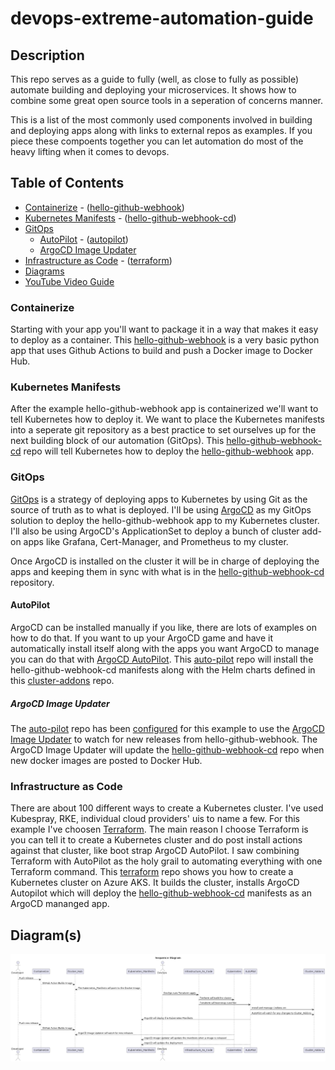 # devops-extreme-automation-guide

## Description

This repo serves as a guide to fully (well, as close to fully as possible) automate building and deploying your microservices.
It shows how to combine some great open source tools in a seperation of concerns manner.

This is a list of the most commonly used components involved in building and deploying apps along with links to external
repos as examples.  If you piece these compoents together you can let automation do most of the heavy lifting when it comes 
to devops.

## Table of Contents

+ [Containerize](https://github.com/polinchw/devops-extreme-automation-guide#containerize) - ([hello-github-webhook](https://github.com/polinchw/hello-github-webhook))
+ [Kubernetes Manifests](https://github.com/polinchw/devops-extreme-automation-guide#kubernetes-manifests) - ([hello-github-webhook-cd](https://github.com/polinchw/hello-github-webhook-cd))
+ [GitOps](https://github.com/polinchw/devops-extreme-automation-guide#gitops)
    + [AutoPilot](https://github.com/polinchw/devops-extreme-automation-guide#autopilot) - ([autopilot](https://argocd-autopilot.readthedocs.io/en/stable/))
    + [ArgoCD Image Updater](https://github.com/polinchw/devops-extreme-automation-guide#autopilot)
+ [Infrastructure as Code](https://github.com/polinchw/devops-extreme-automation-guide#infrastructure-as-code) - ([terraform](https://github.com/polinchw/terraform))
+ [Diagrams](https://github.com/polinchw/devops-extreme-automation-guide#diagrams)
+ [YouTube Video Guide](https://www.youtube.com/watch?v=K48CHU9MUJI)

### Containerize

Starting with your app you'll want to package it in a way that makes it easy to deploy as a container.  This [hello-github-webhook](https://github.com/polinchw/hello-github-webhook) is a very basic python app that uses Github Actions to build and push a Docker image to Docker Hub.

### Kubernetes Manifests

After the example hello-github-webhook app is containerized we'll want to tell Kubernetes how to deploy it.  We want to place the Kubernetes manifests into a seperate git repository as a best practice to set ourselves up for the next building block of our automation (GitOps).  This [hello-github-webhook-cd](https://github.com/polinchw/hello-github-webhook-cd) repo will tell Kubernetes how to deploy the [hello-github-webhook](https://github.com/polinchw/hello-github-webhook) app.  

### GitOps

[GitOps](https://codefresh.io/learn/gitops/) is a strategy of deploying apps to Kubernetes by using Git as the source of truth as to what is deployed.  I'll be using [ArgoCD](https://argo-cd.readthedocs.io/en/stable/) as my GitOps solution to deploy the hello-github-webhook app to my Kubernetes cluster.  I'll also be using ArgoCD's ApplicationSet to deploy a bunch of cluster add-on apps like Grafana, Cert-Manager, and Prometheus to my cluster.  

Once ArgoCD is installed on the cluster it will be in charge of deploying the apps and keeping them in sync
with what is in the [hello-github-webhook-cd](https://github.com/polinchw/hello-github-webhook-cd) repository.

#### AutoPilot

ArgoCD can be installed manually if you like, there are lots of examples on how to do that.  If you want to up your 
ArgoCD game and have it automatically install itself along with the apps you want ArgoCD to manage you can do that with 
[ArgoCD AutoPilot](https://argocd-autopilot.readthedocs.io/en/stable/).  This [auto-pilot](https://github.com/polinchw/auto-pilot) repo will install the hello-github-webhook-cd 
manifests along with the Helm charts defined in this [cluster-addons](https://github.com/polinchw/cluster-addons) repo.

##### ArgoCD Image Updater

The [auto-pilot](https://github.com/polinchw/auto-pilot) repo has been [configured](https://github.com/polinchw/auto-pilot/blob/main/projects/hello.yaml#L70) for this example to use the [ArgoCD Image Updater](https://argocd-image-updater.readthedocs.io/en/stable/) to watch for new releases from hello-github-webhook. The ArgoCD Image Updater will update the [hello-github-webhook-cd](https://github.com/polinchw/hello-github-webhook-cd) repo when new docker images are posted to Docker Hub.


### Infrastructure as Code

There are about 100 different ways to create a Kubernetes cluster.  I've used Kubespray, RKE, individual cloud providers' 
uis to name a few.  For this example I've choosen [Terraform](https://www.terraform.io/).  The main reason I choose Terraform is you can tell it to create 
a Kubernetes cluster and do post install actions against that cluster, like boot strap ArgoCD AutoPilot.  I saw combining Terraform with AutoPilot as the holy grail to automating everything with one Terraform command.  This [terraform](https://github.com/polinchw/terraform) repo shows you how to create a Kubernetes cluster on Azure AKS.  It builds the cluster, installs ArgoCD Autopilot which will deploy the [hello-github-webhook-cd](https://github.com/polinchw/hello-github-webhook-cd) manifests as an ArgoCD mananged app.

## Diagram(s)

![Sequence!](diagrams/sequenceDiagram.png)